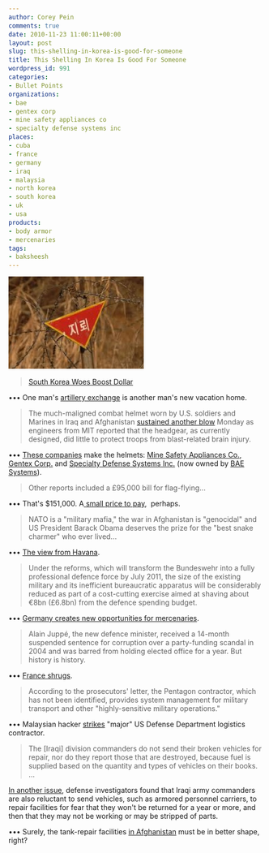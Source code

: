 ```yaml
---
author: Corey Pein
comments: true
date: 2010-11-23 11:00:11+00:00
layout: post
slug: this-shelling-in-korea-is-good-for-someone
title: This Shelling In Korea Is Good For Someone 
wordpress_id: 991
categories:
- Bullet Points
organizations:
- bae
- gentex corp
- mine safety appliances co
- specialty defense systems inc
places:
- cuba
- france
- germany
- iraq
- malaysia
- north korea
- south korea
- uk
- usa
products:
- body armor
- mercenaries
tags:
- baksheesh
---
```


![](/images/2010/11/korean-dmz-warning-sign.jpg)[](http://online.wsj.com/article/BT-CO-20101123-701343.html)

[ ](http://online.wsj.com/article/BT-CO-20101123-701343.html)


> [](http://online.wsj.com/article/BT-CO-20101123-701343.html)[South Korea Woes Boost Dollar](http://online.wsj.com/article/BT-CO-20101123-701343.html)


••• One man's [artillery exchange](http://news.bbc.co.uk/1/hi/world/asia-pacific/9218848.stm) is another man's new vacation home.


> The much-maligned combat helmet worn by U.S. soldiers and Marines in Iraq and Afghanistan [sustained another blow](http://www.latimes.com/news/nationworld/nation/la-he-military-helmet-20101123,0,1862742.story?) Monday as engineers from MIT reported that the headgear, as currently designed, did little to protect troops from blast-related brain injury.


••• [These companies](http://www.defenseindustrydaily.com/us-military-taking-delivery-of-advanced-combat-helmets-01089/) make the helmets: [Mine Safety Appliances Co.](http://www.msanet.com/), [Gentex Corp.](http://www.gentex.com/) and [Specialty Defense Systems Inc.](http://www.specialtydefense.com/) (now owned by [BAE Systems](warisbusiness.com/tag/bae)).


> Other reports included a £95,000 bill for flag-flying...


••• That's $151,000. A[ small price to pay](http://www.guardian.co.uk/uk/2010/nov/22/afghanistan-injured-cost-selly-oak),  perhaps.


> NATO is a "military mafia," the war in Afghanistan is "genocidal" and US President Barack Obama deserves the prize for the "best snake charmer" who ever lived...


••• [The view from Havana](http://timesofindia.indiatimes.com/world/rest-of-world/NATO-is-mafia-and-Obama-a-snake-charmer-Castro-/articleshow/6973884.cms ).

<!-- more -->


> Under the reforms, which will transform the Bundeswehr into a fully professional defence force by July 2011, the size of the existing military and its inefficient bureaucratic apparatus will be considerably reduced as part of a cost-cutting exercise aimed at shaving about €8bn (£6.8bn) from the defence spending budget.


••• [Germany creates new opportunities for mercenaries](http://www.guardian.co.uk/world/2010/nov/22/germany-abolish-compulsory-military-service).


> Alain Juppé, the new defence minister, received a 14-month suspended sentence for corruption over a party-funding scandal in 2004 and was barred from holding elected office for a year. But history is history.


••• [France shrugs](http://www.guardian.co.uk/world/2010/nov/23/nicolas-sarkozy-dogged-by-scandal ).


> According to the prosecutors' letter, the Pentagon contractor, which has not been identified, provides system management for military transport and other "highly-sensitive military operations."


••• Malaysian hacker [strikes](http://www.msnbc.msn.com/id/40306517/ns/us_news-security ) "major" US Defense Department logistics contractor.


> The [Iraqi] division commanders do not send their broken vehicles for repair, nor do they report those that are destroyed, because fuel is supplied based on the quantity and types of vehicles on their books. …

[In another issue](http://www.washingtonpost.com/wp-dyn/content/article/2010/11/22/AR2010112206420.html?wprss=rss_nation), defense investigators found that Iraqi army commanders are also reluctant to send vehicles, such as armored personnel carriers, to repair facilities for fear that they won't be returned for a year or more, and then that they may not be working or may be stripped of parts.


••• Surely, the tank-repair facilities [in Afghanistan](http://www.washingtonpost.com/wp-dyn/content/article/2010/11/18/AR2010111806856_pf.html) must be in better shape, right?
